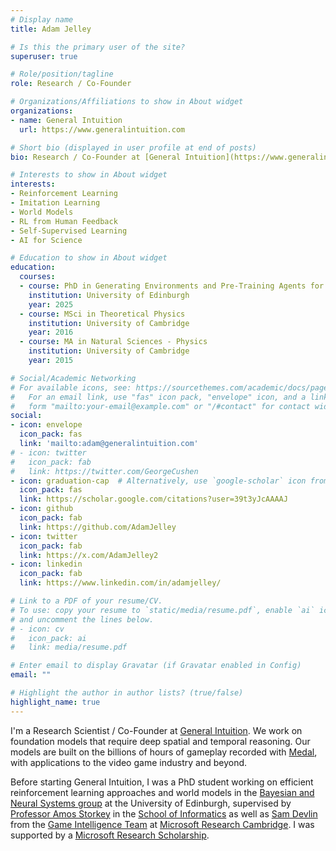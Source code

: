 ```yaml
---
# Display name
title: Adam Jelley

# Is this the primary user of the site?
superuser: true

# Role/position/tagline
role: Research / Co-Founder

# Organizations/Affiliations to show in About widget
organizations:
- name: General Intuition
  url: https://www.generalintuition.com

# Short bio (displayed in user profile at end of posts)
bio: Research / Co-Founder at [General Intuition](https://www.generalintuition.com)

# Interests to show in About widget
interests:
- Reinforcement Learning
- Imitation Learning
- World Models
- RL from Human Feedback
- Self-Supervised Learning
- AI for Science

# Education to show in About widget
education:
  courses:
  - course: PhD in Generating Environments and Pre-Training Agents for Efficient Reinforcement Learning
    institution: University of Edinburgh
    year: 2025
  - course: MSci in Theoretical Physics
    institution: University of Cambridge
    year: 2016
  - course: MA in Natural Sciences - Physics
    institution: University of Cambridge
    year: 2015

# Social/Academic Networking
# For available icons, see: https://sourcethemes.com/academic/docs/page-builder/#icons
#   For an email link, use "fas" icon pack, "envelope" icon, and a link in the
#   form "mailto:your-email@example.com" or "/#contact" for contact widget.
social:
- icon: envelope
  icon_pack: fas
  link: 'mailto:adam@generalintuition.com'
# - icon: twitter
#   icon_pack: fab
#   link: https://twitter.com/GeorgeCushen
- icon: graduation-cap  # Alternatively, use `google-scholar` icon from `ai` icon pack
  icon_pack: fas
  link: https://scholar.google.com/citations?user=39t3yJcAAAAJ
- icon: github
  icon_pack: fab
  link: https://github.com/AdamJelley
- icon: twitter
  icon_pack: fab
  link: https://x.com/AdamJelley2
- icon: linkedin
  icon_pack: fab
  link: https://www.linkedin.com/in/adamjelley/

# Link to a PDF of your resume/CV.
# To use: copy your resume to `static/media/resume.pdf`, enable `ai` icons in `params.toml`,
# and uncomment the lines below.
# - icon: cv
#   icon_pack: ai
#   link: media/resume.pdf

# Enter email to display Gravatar (if Gravatar enabled in Config)
email: ""

# Highlight the author in author lists? (true/false)
highlight_name: true
---
```

I'm a Research Scientist / Co-Founder at [General Intuition](https://www.generalintuition.com). We work on foundation models that require deep spatial and temporal reasoning. Our models are built on the billions of hours of gameplay recorded with [Medal](https://medal.tv), with applications to the video game industry and beyond.

Before starting General Intuition, I was a PhD student working on efficient reinforcement learning approaches and world models in the [Bayesian and Neural Systems group](https://www.bayeswatch.com/) at the University of Edinburgh, supervised by [Professor Amos Storkey](https://homepages.inf.ed.ac.uk/amos/) in the [School of Informatics](https://informatics.ed.ac.uk) as well as [Sam Devlin](https://www.linkedin.com/in/sam-devlin-b2381083/) from the [Game Intelligence Team](https://www.microsoft.com/en-us/research/group/game-intelligence/) at [Microsoft Research Cambridge](https://www.microsoft.com/en-us/research/lab/microsoft-research-cambridge/). I was supported by a [Microsoft Research Scholarship](https://www.microsoft.com/en-us/research/academic-program/phd-scholarship-europe-middle-east-africa/).

<!-- My research is broadly focused on developing more sample efficient reinforcement learning approaches, via the use of world models, human feedback, offline data and self-supervised signals. I'm generally interested in improving the scientific understanding of deep reinforcement learning, bridging the gap between academia and industry, and the application of reinforcement learning to production software and real-world problems. I'm supported by a [Microsoft Research Scholarship](https://www.microsoft.com/en-us/research/academic-program/phd-scholarship-europe-middle-east-africa/). -->

 <!-- {{< icon name="download" pack="fas" >}} See my full CV {{< staticref "media/demo_resume.pdf" "newtab" >}}here{{< /staticref >}}. -->
